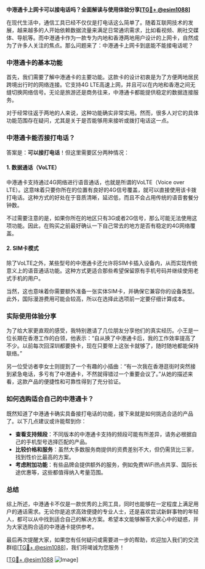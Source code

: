 **中港通卡上网卡可以接电话吗？全面解读与使用体验分享[[TG💪+ @esim1088](https://t.me/s/esim1088)]**

在现代生活中，通信工具已经不仅仅是打电话这么简单了。随着互联网技术的发展，越来越多的人开始依赖数据流量来满足日常通讯需求，比如看视频、刷社交媒体、导航等。而中港通卡作为一款专为内地和香港两地用户设计的上网卡，自然成为了许多人关注的焦点。那么问题来了：中港通卡上网卡到底能不能接电话呢？

### 中港通卡的基本功能

首先，我们需要了解中港通卡的主要功能。这款卡的设计初衷是为了方便两地居民跨境出行时的网络连接。它支持4G LTE高速上网，并且可以在内地和香港之间无缝切换网络信号。无论是旅游还是商务往来，中港通卡都能提供稳定的数据连接服务。

对于经常往返于两地的人来说，这种功能确实非常实用。然而，很多人对它的具体功能范围存在疑问，尤其是关于是否能够用来接听或拨打电话这一点。

### 中港通卡能否接打电话？

答案是：**可以接打电话**！但这里需要区分两种情况：

#### 1. 数据通话（VoLTE）
中港通卡支持通过4G网络进行语音通话，也就是所谓的VoLTE（Voice over LTE）。这意味着只要你所在的位置有良好的4G信号覆盖，就可以直接使用该卡拨打电话。这种方式的好处在于音质清晰，延迟低，而且不会占用传统的语音套餐分钟数。

不过需要注意的是，如果你所在的地区只有3G或者2G信号，那么可能无法使用这项功能。因此，在购买之前最好确认一下自己常去的地方是否有稳定的4G网络覆盖。

#### 2. SIM卡模式
除了VoLTE之外，某些型号的中港通卡还允许将SIM卡插入设备内，从而实现传统意义上的语音通话功能。这种方式更适合那些希望保留原有手机号码并继续使用老式手机的用户。

当然，这也意味着你需要额外准备一张实体SIM卡，并确保它兼容你的设备类型。此外，国际漫游费用可能会较高，所以在选择此选项前一定要仔细计算成本。

### 实际使用体验分享

为了给大家更直观的感受，我特别邀请了几位朋友分享他们的真实经历。小王是一位长期在香港工作的白领，他表示：“自从换了中港通卡后，我的工作效率提高了不少。以前每次回深圳都要换卡，现在只要带上这张卡就够了，随时随地都能保持联络。”

另一位受访者李女士则提到了一个有趣的小插曲：“有一次我在香港逛街时突然接到紧急电话，多亏有了中港通卡，不然就得错过一个重要会议了。”从她的描述来看，这款产品的便捷性和可靠性得到了充分验证。

### 如何选购适合自己的中港通卡？

既然知道了中港通卡确实具备接打电话的功能，接下来就是如何挑选合适的产品了。以下几点建议或许能帮到你：

- **查看支持频段**：不同版本的中港通卡支持的频段可能有所差异，请务必根据自己的手机型号选择匹配的产品。
- **比较价格和服务**：虽然大多数服务商提供的资费差别不大，但仍需货比三家，找到性价比最高的方案。
- **考虑附加功能**：有些品牌会提供额外的服务，例如免费WiFi热点共享、国际长途优惠等，这些都值得纳入考量范围。

### 总结

综上所述，中港通卡不仅是一款优秀的上网工具，同时也能够在一定程度上满足用户的通话需求。无论你是追求高效便捷的专业人士，还是喜欢尝试新鲜事物的年轻人，都可以从中找到适合自己的解决方案。希望本文能够解答大家心中的疑惑，并为大家选购合适的中港通卡提供参考。

最后再次提醒大家，如果您有任何疑问或需要进一步的帮助，欢迎加入我们的交流群组[[TG💪+ @esim1088](https://t.me/s/esim1088)]，我们将竭诚为您服务！

[[TG💪+ @esim1088](https://t.me/s/esim1088) ![Image](https://i.postimg.cc/4NQfJmqS/Snipaste-2025-05-13-00-14-12.png)]